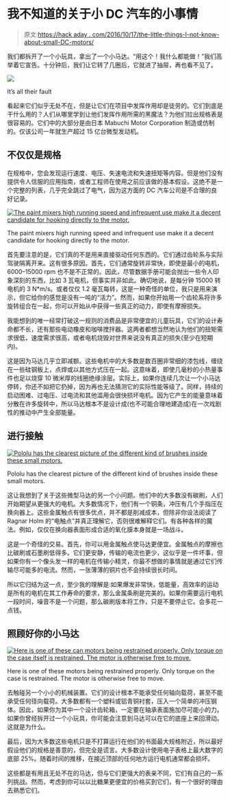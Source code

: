 # 我不知道的关于小 DC 汽车的小事情

> 原文:[https://hack aday . com/2016/10/17/the-little-things-I-not-know-about-small-DC-motors/](https://hackaday.com/2016/10/17/the-little-things-i-didnt-know-about-small-dc-motors/)

我们都拆开了一个小玩具，拿出了一个小马达。“用这个！我什么都能做！”我们高举着它宣告。十分钟后，我们让它转了几圈后，它就进了抽屉，再也看不见了。

[![](../Images/6a0d4e72e40c5e6367a99df000dcc08f.png)](https://hackaday.com/wp-content/uploads/2016/10/mark_o1.png)

It’s all their fault

看起来它们似乎无处不在，但是让它们在项目中发挥作用却是徒劳的。它们到底是干什么用的？人们从哪里学到让他们发挥作用所需的黑魔法？为他们拉出规格表是很容易的。它们中的大部分是由日本 Mabuchi Motor Corporation 制造或仿制的。仅该公司一年就生产超过 15 亿台微型发动机。

## 不仅仅是规格

在规格中，您会发现运行速度、电压、失速电流和失速扭矩等内容。但是他们没有提供令人信服的应用指南，或者工程师在使用之前应该做的基本假设。这绝不是一个完整的列表，几乎完全跳过了电气，因为这方面的 DC 汽车公司是不合理的良好记录。

[![The paint mixers high running speed and infrequent use make it a decent candidate for hooking directly to the motor.](../Images/3fd89768e579cbdf32bb205ce1d46305.png)](https://hackaday.com/wp-content/uploads/2016/09/2016-02-01-11-15-56-hdr-2.jpg)

The paint mixers high running speed and infrequent use make it a decent candidate for hooking directly to the motor.

首先要注意的是，它们真的不是用来直接驱动任何东西的。它们通过齿轮系与实际驾驶隔离开来。这有很多原因。首先，它们通常旋转非常快，即使是最小的电机，6000–15000 rpm 也不是不正常的。因此，尽管数据手册可能会抛出一些令人印象深刻的东西，比如 3 瓦电机，但事实并非如此。确切地说，是每分钟 15000 转电机的 3 N*m/s。或者仅仅 1.2 毫瓦每转，这是一种奇怪的单位，我只是用来演示，但它给你的感觉是没有一吨的“活力”。然而，如果你开始用一个齿轮系将许多旋转组合在一起，你可以开始从中获得一些真正的动力，即使有摩擦损失。

我能想到的唯一经常打破这一规则的消费品是非常便宜的儿童玩具，它们的设计寿命都不长，还有那些电动橡皮和咖啡搅拌器。这两者都想当然地认为他们的扭矩需求很低，速度需求很高，或者电机烧毁对世界来说没有真正的损失(至少在短期内)。

这是因为马达几乎立即减额。这些电机中的大多数是数百圈非常细的漆包线，缠绕在一些硅钢板上，点焊或以其他方式压在一起。这意味着，即使几毫秒的小热量事件也足以烧穿 10 微米厚的线圈绝缘涂层。实际上，如果你连续几次让一个小马达停转，你还不如把它扔掉，因为再也无法猜测它的实际性能等级了。同样，持续的启动困难、过电压、过电流和其他滥用会很快损坏电机。因为它产生的能量意味着分散在许多旋转中，所以马达根本不是设计成(也不可能合理地建造成)在一次戏剧性的推动中产生全部能量。

## 进行接触

[![Pololu has the clearest picture of the different kind of brushes inside these small motors.](../Images/74ded0eda0a4be3f950fb45cbf9ad99b.png)](https://hackaday.com/wp-content/uploads/2016/09/0j6412-1200.jpg)

Pololu has the clearest picture of the different kind of brushes inside these small motors.

这让我想到了关于这些微型马达的另一个小问题。他们中的大多数没有碳刷，人们开始期望从更强大的电机。大多数情况下，他们有一个铜条，冲压有几个手指压在换向器上。这些金属触点有很多优点，并不都是削减成本，但除非你设法阅读了 Ragnar Holm 的“电触点”并真正理解它，否则很难解释它们。有各种各样的魔法。例如，仅仅在换向器表面形成合适的氧化膜本身就是一场战斗。

这是一个奇怪的交易。首先，你可以用金属触点使马达更便宜。金属触点的摩擦也比碳刷或石墨刷低得多。它们更安静，传输的电流也更少，这似乎是一件坏事，但如果你有一个像头发一样的电机在传输小精灵，你最不想做的事情就是通过它们传输尽可能多的电流。然而，一张薄薄的铜片也不会持续很长时间。

所以它归结为这一点，至少我的理解是:如果爆发非常快，低能量，高效率的运动是所有的电机在其工作寿命的要求，那么金属条刷是完美的。如果你需要运行电机一段时间，噪音不是一个问题，那么碳刷版本将工作，只是不要停止它。会多花一点钱。

## 照顾好你的小马达

[![Here is one of these can motors being restrained properly. Only torque on the case itself is restrained. The motor is otherwise free to move.](../Images/861575658a25b1f8363f61ba5eacd8a9.png)](https://hackaday.com/wp-content/uploads/2016/09/held_loose.jpg)

Here is one of these motors being restrained properly. Only torque on the case is restrained. The motor is otherwise free to move.

去触碰另一个小小的机械装置。它们的设计根本不能承受任何轴向载荷，甚至不能承受任何径向载荷。大多数都有一个塑料或铝青铜衬套，压入一个简单的冲压钢体。因此，如果你为其中一个设计齿轮箱，一定要在轴承表面施加尽可能小的力。如果你曾经拆开过一个小玩具，你可能会注意到马达可以在它的底座上来回滑动。这就是为什么。

最后，因为大多数这些电机只是不打算运行在他们的书面最大规格附近，所以最好假设他们的规格是善意的，但完全是谎言。大多数设计使用电子表格上最大数字的底部 25%。随着时间的推移，在接近顶部的任何地方运行电机通常都会损坏。

这些都是有用且无处不在的马达，但与它们更强大的表亲不同，它们有自己的一系列挑战。然而，考虑到你可以以比糖果更便宜的价格买到它们，有一个很好的理由去熟悉它们。